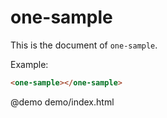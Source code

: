 one-sample
============

This is the document of `one-sample`.

Example:
```html
<one-sample></one-sample>
```

@demo demo/index.html
